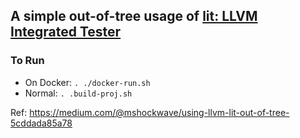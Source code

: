 ## A simple out-of-tree usage of [lit: LLVM Integrated Tester](https://llvm.org/docs/CommandGuide/lit.html)

### To Run
- On Docker: `. ./docker-run.sh`
- Normal: `. .build-proj.sh`

Ref: https://medium.com/@mshockwave/using-llvm-lit-out-of-tree-5cddada85a78
